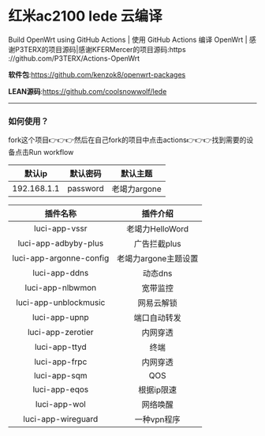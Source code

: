 # 红米ac2100 lede 云编译
Build OpenWrt using GitHub Actions | 使用 GitHub Actions 编译 OpenWrt | 感谢P3TERX的项目源码|感谢KFERMercer的项目源码:https ://github.com/P3TERX/Actions-OpenWrt

**软件包**:https://github.com/kenzok8/openwrt-packages

**LEAN源码**:https://github.com/coolsnowwolf/lede

---
### 如何使用？
fork这个项目👉👉👉然后在自己fork的项目中点击actions👉👉👉找到需要的设备点击Run workflow

| 默认ip | 默认密码 | 默认主题|
| :---: | :---: |:---:|
|192.168.1.1|password|老竭力argone|


| 插件名称 | 插件介绍 |
| :---: | :---: |
|luci-app-vssr|老竭力HelloWord|
|luci-app-adbyby-plus|广告拦截plus|
|luci-app-argonne-config|老竭力argone主题设置|
|luci-app-ddns|动态dns|
|luci-app-nlbwmon|宽带监控|
|luci-app-unblockmusic|网易云解锁|
|luci-app-upnp|端口自动转发|
|luci-app-zerotier|内网穿透|
|luci-app-ttyd|终端|
|luci-app-frpc|内网穿透|
|luci-app-sqm|QOS|
|luci-app-eqos|根据ip限速|
|luci-app-wol|网络唤醒|
|luci-app-wireguard|一种vpn程序|
